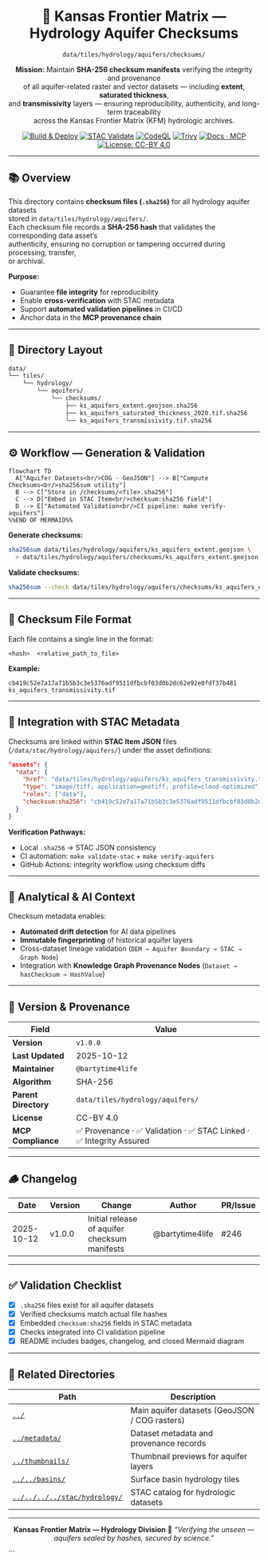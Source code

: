 <div align="center">

# 🔐 Kansas Frontier Matrix — Hydrology Aquifer Checksums  
`data/tiles/hydrology/aquifers/checksums/`

**Mission:** Maintain **SHA-256 checksum manifests** verifying the integrity and provenance  
of all aquifer-related raster and vector datasets — including **extent**, **saturated thickness**,  
and **transmissivity** layers — ensuring reproducibility, authenticity, and long-term traceability  
across the Kansas Frontier Matrix (KFM) hydrologic archives.

[![Build & Deploy](https://github.com/bartytime4life/Kansas-Frontier-Matrix/actions/workflows/site.yml/badge.svg)](../../../../../../.github/workflows/site.yml)
[![STAC Validate](https://github.com/bartytime4life/Kansas-Frontier-Matrix/actions/workflows/stac-validate.yml/badge.svg)](../../../../../../.github/workflows/stac-validate.yml)
[![CodeQL](https://github.com/bartytime4life/Kansas-Frontier-Matrix/actions/workflows/codeql.yml/badge.svg)](../../../../../../.github/workflows/codeql.yml)
[![Trivy](https://github.com/bartytime4life/Kansas-Frontier-Matrix/actions/workflows/trivy.yml/badge.svg)](../../../../../../.github/workflows/trivy.yml)
[![Docs · MCP](https://img.shields.io/badge/Docs-MCP-blue)](../../../../../../docs/)
[![License: CC-BY 4.0](https://img.shields.io/badge/License-CC--BY%204.0-green)](../../../../../../LICENSE)

</div>

---

## 📚 Overview

This directory contains **checksum files (`.sha256`)** for all hydrology aquifer datasets  
stored in `data/tiles/hydrology/aquifers/`.  
Each checksum file records a **SHA-256 hash** that validates the corresponding data asset’s  
authenticity, ensuring no corruption or tampering occurred during processing, transfer,  
or archival.

**Purpose:**
- Guarantee **file integrity** for reproducibility  
- Enable **cross-verification** with STAC metadata  
- Support **automated validation pipelines** in CI/CD  
- Anchor data in the **MCP provenance chain**  

---

## 📂 Directory Layout

```bash
data/
└── tiles/
    └── hydrology/
        └── aquifers/
            └── checksums/
                ├── ks_aquifers_extent.geojson.sha256
                ├── ks_aquifers_saturated_thickness_2020.tif.sha256
                └── ks_aquifers_transmissivity.tif.sha256
````

---

## ⚙️ Workflow — Generation & Validation

```mermaid
flowchart TD
  A["Aquifer Datasets<br/>COG · GeoJSON"] --> B["Compute Checksums<br/>sha256sum utility"]
  B --> C["Store in /checksums/<file>.sha256"]
  C --> D["Embed in STAC Item<br/>checksum:sha256 field"]
  D --> E["Automated Validation<br/>CI pipeline: make verify-aquifers"]
%%END OF MERMAID%%
```

**Generate checksums:**

```bash
sha256sum data/tiles/hydrology/aquifers/ks_aquifers_extent.geojson \
  > data/tiles/hydrology/aquifers/checksums/ks_aquifers_extent.geojson.sha256
```

**Validate checksums:**

```bash
sha256sum --check data/tiles/hydrology/aquifers/checksums/ks_aquifers_extent.geojson.sha256
```

---

## 🧾 Checksum File Format

Each file contains a single line in the format:

```
<hash>  <relative_path_to_file>
```

**Example:**

```
cb419c52e7a17a71b5b3c3e5376adf9511dfbcbf03d0b2dc62e92e0fdf37b481  ks_aquifers_transmissivity.tif
```

---

## 🧩 Integration with STAC Metadata

Checksums are linked within **STAC Item JSON** files (`/data/stac/hydrology/aquifers/`)
under the asset definitions:

```json
"assets": {
  "data": {
    "href": "data/tiles/hydrology/aquifers/ks_aquifers_transmissivity.tif",
    "type": "image/tiff; application=geotiff; profile=cloud-optimized",
    "roles": ["data"],
    "checksum:sha256": "cb419c52e7a17a71b5b3c3e5376adf9511dfbcbf03d0b2dc62e92e0fdf37b481"
  }
}
```

**Verification Pathways:**

* Local `.sha256` → STAC JSON consistency
* CI automation: `make validate-stac` + `make verify-aquifers`
* GitHub Actions: integrity workflow using checksum diffs

---

## 🧠 Analytical & AI Context

Checksum metadata enables:

* **Automated drift detection** for AI data pipelines
* **Immutable fingerprinting** of historical aquifer layers
* Cross-dataset lineage validation (`DEM → Aquifer Boundary → STAC → Graph Node`)
* Integration with **Knowledge Graph Provenance Nodes** (`Dataset → hasChecksum → HashValue`)

---

## 🧮 Version & Provenance

| Field                | Value                                                             |
| -------------------- | ----------------------------------------------------------------- |
| **Version**          | `v1.0.0`                                                          |
| **Last Updated**     | 2025-10-12                                                        |
| **Maintainer**       | `@bartytime4life`                                                 |
| **Algorithm**        | SHA-256                                                           |
| **Parent Directory** | `data/tiles/hydrology/aquifers/`                                  |
| **License**          | CC-BY 4.0                                                         |
| **MCP Compliance**   | ✅ Provenance · ✅ Validation · ✅ STAC Linked · ✅ Integrity Assured |

---

## 🪵 Changelog

| Date       | Version | Change                                        | Author          | PR/Issue |
| ---------- | ------- | --------------------------------------------- | --------------- | -------- |
| 2025-10-12 | v1.0.0  | Initial release of aquifer checksum manifests | @bartytime4life | #246     |

---

## ✅ Validation Checklist

* [x] `.sha256` files exist for all aquifer datasets
* [x] Verified checksums match actual file hashes
* [x] Embedded `checksum:sha256` fields in STAC metadata
* [x] Checks integrated into CI validation pipeline
* [x] README includes badges, changelog, and closed Mermaid diagram

---

## 🔗 Related Directories

| Path                                                         | Description                                   |
| ------------------------------------------------------------ | --------------------------------------------- |
| [`../`](../)                                                 | Main aquifer datasets (GeoJSON / COG rasters) |
| [`../metadata/`](../metadata/)                               | Dataset metadata and provenance records       |
| [`../thumbnails/`](../thumbnails/)                           | Thumbnail previews for aquifer layers         |
| [`../../basins/`](../../basins/)                             | Surface basin hydrology tiles                 |
| [`../../../../stac/hydrology/`](../../../../stac/hydrology/) | STAC catalog for hydrologic datasets          |

---

<div align="center">

**Kansas Frontier Matrix — Hydrology Division**
🧮 *“Verifying the unseen — aquifers sealed by hashes, secured by science.”*

</div>
```

